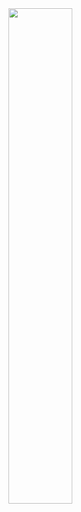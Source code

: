 <img src="https://github.com/sahilbhuvad/HCR-on-CNN-architecture/blob/main/README.md" width=50% height=50%>
